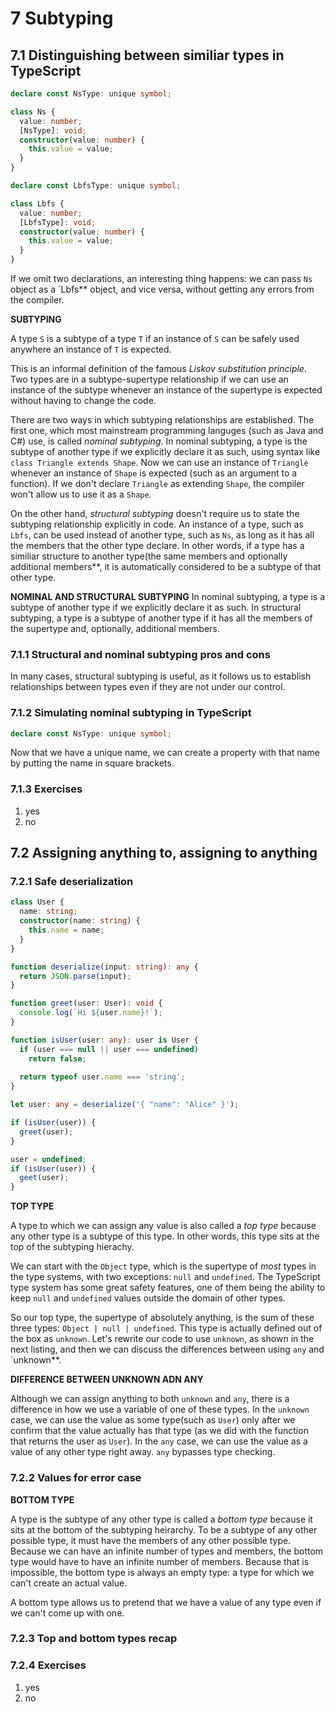 # 7 Subtyping

## 7.1 Distinguishing between similiar types in TypeScript

```ts
declare const NsType: unique symbol;

class Ns {
  value: number;
  [NsType]: void;
  constructor(value: number) {
    this.value = value;
  }
}

declare const LbfsType: unique symbol;

class Lbfs {
  value: number;
  [LbfsType]: void;
  constructor(value: number) {
    this.value = value;
  }
}
```

If we omit two declarations, an interesting thing happens: we can pass `Ns` object as a `Lbfs** object, and vice versa, without getting any errors from the compiler.

**SUBTYPING**

A type `S` is a subtype of a type `T` if an instance of `S` can be safely used anywhere an instance of `T` is expected.

This is an informal definition of the famous _Liskov substitution principle_. Two types are in a subtype-supertype relationship if we can use an instance of the subtype whenever an instance of the supertype is expected without having to change the code.

There are two ways in which subtyping relationships are established. The first one, which most mainstream programming languges (such as Java and C#) use, is called _nominal subtyping_. In nominal subtyping, a type is the subtype of another type if we explicitly declare it as such, using syntax like `class Triangle extends Shape`. Now we can use an instance of `Triangle` whenever an instance of `Shape` is expected (such as an argument to a function). If we don't declare `Triangle` as extending `Shape`, the compiler won't allow us to use it as a `Shape`.

On the other hand, _structural subtyping_ doesn't require us to state the subtyping relationship explicitly in code. An instance of a type, such as `Lbfs`, can be used instead of another type, such as `Ns`, as long as it has all the members that the other type declare. In other words, if a type has a similiar structure to another type(the same members and optionally additional members**, it is automatically considered to be a subtype of that other type. 

**NOMINAL AND STRUCTURAL SUBTYPING** In nominal subtyping, a type is a subtype of another type if we explicitly declare it as such. In structural subtyping, a type is a subtype of another type if it has all the members of the supertype and, optionally, additional members.

### 7.1.1 Structural and nominal subtyping pros and cons

In many cases, structural subtyping is useful, as it follows us to establish relationships between types even if they are not under our control.

### 7.1.2 Simulating nominal subtyping in TypeScript

```ts
declare const NsType: unique symbol;
```
Now that we have a unique name, we can create a property with that name by putting the name in square brackets.

### 7.1.3 Exercises

1. yes
2. no

## 7.2 Assigning anything to, assigning to anything

### 7.2.1 Safe deserialization

```ts
class User {
  name: string;
  constructor(name: string) {
    this.name = name;
  }
}

function deserialize(input: string): any {
  return JSON.parse(input);
}

function greet(user: User): void {
  console.log(`Hi ${user.name}!`);
}

function isUser(user: any): user is User {
  if (user === null || user === undefined)
    return false;
    
  return typeof user.name === 'string';
}

let user: any = deserialize('{ "name": "Alice" }');

if (isUser(user)) {
  greet(user);
}

user = undefined;
if (isUser(user)) {
  geet(user);
}
```

**TOP TYPE**

A type to which we can assign any value is also called a _top type_ because any other type is a subtype of this type. In other words, this type sits at the top of the subtyping hierachy.

We can start with the `Object` type, which is the supertype of _most_ types in the type systems, with two exceptions: `null` and `undefined`. The TypeScript type system has some great safety features, one of them being the ability to keep `null` and `undefined` values outside the domain of other types.

So our top type, the supertype of absolutely anything, is the sum of these three types: `Object | null | undefined`. This type is actually defined out of the box as `unknown`. Let's rewrite our code to use `unknown`, as shown in the next listing, and then we can discuss the differences between using `any` and `unknown**.

**DIFFERENCE BETWEEN UNKNOWN ADN ANY**

Although we can assign anything to both `unknown` and `any`, there is a difference in how we use a variable of one of these types. In the `unknown` case, we can use the value as some type(such as `User`) only after we confirm that the value actually has that type (as we did with the function that returns the user as `User`). In the `any` case, we can use the value as a value of any other type right away. `any` bypasses type checking.

### 7.2.2 Values for error case

**BOTTOM TYPE**

A type is the subtype of any other type is called a _bottom type_ because it sits at the bottom of the subtyping heirarchy. To be a subtype of any other possible type, it must have the members of any other possible type. Because we can have an infinite number of types and members, the bottom type would have to have an infinite number of members. Because that is impossible, the bottom type is always an empty type: a type for which we can't create an actual value.

A bottom type allows us to pretend that we have a value of any type even if we can't come up with one.

### 7.2.3 Top and bottom types recap

### 7.2.4 Exercises

1. yes
2. no

